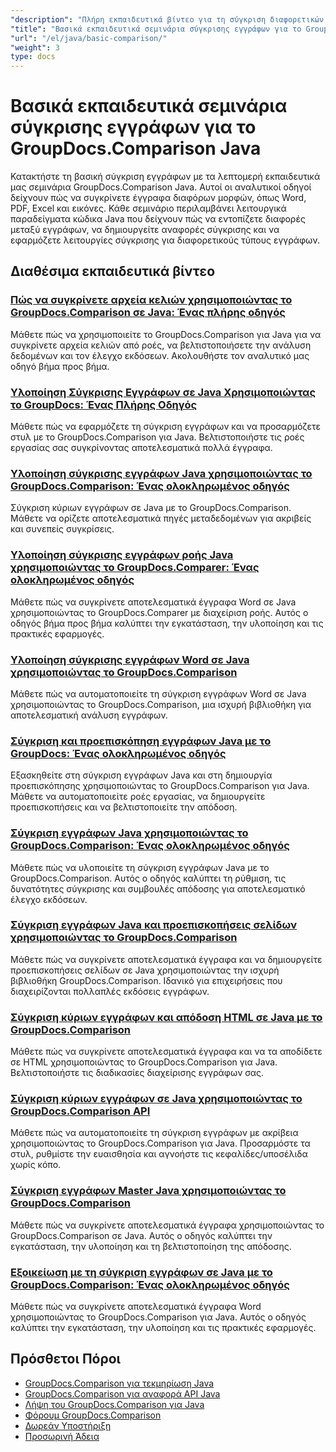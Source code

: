 ```yaml
---
"description": "Πλήρη εκπαιδευτικά βίντεο για τη σύγκριση διαφορετικών τύπων εγγράφων όπως Word, PDF, Excel, εικόνες και άλλα χρησιμοποιώντας το GroupDocs.Comparison για Java."
"title": "Βασικά εκπαιδευτικά σεμινάρια σύγκρισης εγγράφων για το GroupDocs.Comparison Java"
"url": "/el/java/basic-comparison/"
"weight": 3
type: docs
---
```

# Βασικά εκπαιδευτικά σεμινάρια σύγκρισης εγγράφων για το GroupDocs.Comparison Java

Κατακτήστε τη βασική σύγκριση εγγράφων με τα λεπτομερή εκπαιδευτικά μας σεμινάρια GroupDocs.Comparison Java. Αυτοί οι αναλυτικοί οδηγοί δείχνουν πώς να συγκρίνετε έγγραφα διαφόρων μορφών, όπως Word, PDF, Excel και εικόνες. Κάθε σεμινάριο περιλαμβάνει λειτουργικά παραδείγματα κώδικα Java που δείχνουν πώς να εντοπίζετε διαφορές μεταξύ εγγράφων, να δημιουργείτε αναφορές σύγκρισης και να εφαρμόζετε λειτουργίες σύγκρισης για διαφορετικούς τύπους εγγράφων.

## Διαθέσιμα εκπαιδευτικά βίντεο

### [Πώς να συγκρίνετε αρχεία κελιών χρησιμοποιώντας το GroupDocs.Comparison σε Java: Ένας πλήρης οδηγός](./compare-cell-files-groupdocs-java-streams/)
Μάθετε πώς να χρησιμοποιείτε το GroupDocs.Comparison για Java για να συγκρίνετε αρχεία κελιών από ροές, να βελτιστοποιήσετε την ανάλυση δεδομένων και τον έλεγχο εκδόσεων. Ακολουθήστε τον αναλυτικό μας οδηγό βήμα προς βήμα.

### [Υλοποίηση Σύγκρισης Εγγράφων σε Java Χρησιμοποιώντας το GroupDocs: Ένας Πλήρης Οδηγός](./java-document-comparison-groupdocs-tutorial/)
Μάθετε πώς να εφαρμόζετε τη σύγκριση εγγράφων και να προσαρμόζετε στυλ με το GroupDocs.Comparison για Java. Βελτιστοποιήστε τις ροές εργασίας σας συγκρίνοντας αποτελεσματικά πολλά έγγραφα.

### [Υλοποίηση σύγκρισης εγγράφων Java χρησιμοποιώντας το GroupDocs.Comparison: Ένας ολοκληρωμένος οδηγός](./java-document-comparison-groupdocs-metadata-source/)
Σύγκριση κύριων εγγράφων σε Java με το GroupDocs.Comparison. Μάθετε να ορίζετε αποτελεσματικά πηγές μεταδεδομένων για ακριβείς και συνεπείς συγκρίσεις.

### [Υλοποίηση σύγκρισης εγγράφων ροής Java χρησιμοποιώντας το GroupDocs.Comparer: Ένας ολοκληρωμένος οδηγός](./java-stream-document-comparison-groupdocs/)
Μάθετε πώς να συγκρίνετε αποτελεσματικά έγγραφα Word σε Java χρησιμοποιώντας το GroupDocs.Comparer με διαχείριση ροής. Αυτός ο οδηγός βήμα προς βήμα καλύπτει την εγκατάσταση, την υλοποίηση και τις πρακτικές εφαρμογές.

### [Υλοποίηση σύγκρισης εγγράφων Word σε Java χρησιμοποιώντας το GroupDocs.Comparison](./word-document-comparison-groupdocs-java/)
Μάθετε πώς να αυτοματοποιείτε τη σύγκριση εγγράφων Word σε Java χρησιμοποιώντας το GroupDocs.Comparison, μια ισχυρή βιβλιοθήκη για αποτελεσματική ανάλυση εγγράφων.

### [Σύγκριση και προεπισκόπηση εγγράφων Java με το GroupDocs: Ένας ολοκληρωμένος οδηγός](./master-java-document-comparison-preview-groupdocs/)
Εξασκηθείτε στη σύγκριση εγγράφων Java και στη δημιουργία προεπισκόπησης χρησιμοποιώντας το GroupDocs.Comparison για Java. Μάθετε να αυτοματοποιείτε ροές εργασίας, να δημιουργείτε προεπισκοπήσεις και να βελτιστοποιείτε την απόδοση.

### [Σύγκριση εγγράφων Java χρησιμοποιώντας το GroupDocs.Comparison: Ένας ολοκληρωμένος οδηγός](./java-document-comparison-groupdocs-comparison/)
Μάθετε πώς να υλοποιείτε τη σύγκριση εγγράφων Java με το GroupDocs.Comparison. Αυτός ο οδηγός καλύπτει τη ρύθμιση, τις δυνατότητες σύγκρισης και συμβουλές απόδοσης για αποτελεσματικό έλεγχο εκδόσεων.

### [Σύγκριση εγγράφων Java και προεπισκοπήσεις σελίδων χρησιμοποιώντας το GroupDocs.Comparison](./java-groupdocs-comparison-document-management/)
Μάθετε πώς να συγκρίνετε αποτελεσματικά έγγραφα και να δημιουργείτε προεπισκοπήσεις σελίδων σε Java χρησιμοποιώντας την ισχυρή βιβλιοθήκη GroupDocs.Comparison. Ιδανικό για επιχειρήσεις που διαχειρίζονται πολλαπλές εκδόσεις εγγράφων.

### [Σύγκριση κύριων εγγράφων και απόδοση HTML σε Java με το GroupDocs.Comparison](./master-groupdocs-comparison-java-document-html-rendering/)
Μάθετε πώς να συγκρίνετε αποτελεσματικά έγγραφα και να τα αποδίδετε σε HTML χρησιμοποιώντας το GroupDocs.Comparison για Java. Βελτιστοποιήστε τις διαδικασίες διαχείρισης εγγράφων σας.

### [Σύγκριση κύριων εγγράφων σε Java χρησιμοποιώντας το GroupDocs.Comparison API](./mastering-document-comparison-java-groupdocs/)
Μάθετε πώς να αυτοματοποιείτε τη σύγκριση εγγράφων με ακρίβεια χρησιμοποιώντας το GroupDocs.Comparison για Java. Προσαρμόστε τα στυλ, ρυθμίστε την ευαισθησία και αγνοήστε τις κεφαλίδες/υποσέλιδα χωρίς κόπο.

### [Σύγκριση εγγράφων Master Java χρησιμοποιώντας το GroupDocs.Comparison](./java-groupdocs-comparison-document-management-guide/)
Μάθετε πώς να συγκρίνετε αποτελεσματικά έγγραφα χρησιμοποιώντας το GroupDocs.Comparison σε Java. Αυτός ο οδηγός καλύπτει την εγκατάσταση, την υλοποίηση και τη βελτιστοποίηση της απόδοσης.

### [Εξοικείωση με τη σύγκριση εγγράφων σε Java με το GroupDocs.Comparison: Ένας ολοκληρωμένος οδηγός](./document-comparison-groupdocs-java/)
Μάθετε πώς να συγκρίνετε αποτελεσματικά έγγραφα Word χρησιμοποιώντας το GroupDocs.Comparison για Java. Αυτός ο οδηγός καλύπτει την εγκατάσταση, την υλοποίηση και τις πρακτικές εφαρμογές.

## Πρόσθετοι Πόροι

- [GroupDocs.Comparison για τεκμηρίωση Java](https://docs.groupdocs.com/comparison/java/)
- [GroupDocs.Comparison για αναφορά API Java](https://reference.groupdocs.com/comparison/java/)
- [Λήψη του GroupDocs.Comparison για Java](https://releases.groupdocs.com/comparison/java/)
- [Φόρουμ GroupDocs.Comparison](https://forum.groupdocs.com/c/comparison)
- [Δωρεάν Υποστήριξη](https://forum.groupdocs.com/)
- [Προσωρινή Άδεια](https://purchase.groupdocs.com/temporary-license/)